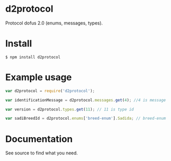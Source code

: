 # d2protocol

Protocol dofus 2.0 (enums, messages, types).

# Install

```
$ npm install d2protocol
```

# Example usage

``` js
var d2protocol = require('d2protocol');

var identificationMessage = d2protocol.messages.get(4); //4 is message id

var version = d2protocol.types.get(11); // 11 is type id

var sadiBreedId = d2protocol.enums['breed-enum'].Sadida; // breed-enum is filename without .js
```

# Documentation

See source to find what you need.
